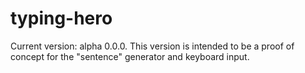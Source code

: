 # typing-hero

Current version: alpha 0.0.0.
This version is intended to be a proof of concept for the "sentence" generator and keyboard input.
